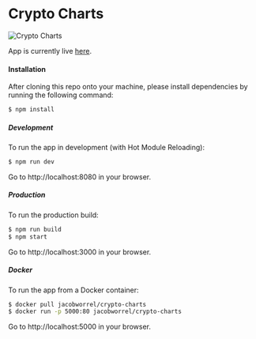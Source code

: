 # Crypto Charts

![Crypto Charts](https://s8.postimg.org/u9l9noxxx/crypto-charts.png)

App is currently live [here](crypto-charts-536325b4-1.9ee7f6c6.cont.dockerapp.io:32769).

#### Installation

After cloning this repo onto your machine, please install dependencies by running the following command:
```sh
$ npm install
```

##### Development

To run the app in development (with Hot Module Reloading):
```sh
$ npm run dev
```
Go to http://localhost:8080 in your browser.

##### Production

To run the production build:
```sh
$ npm run build
$ npm start
```
Go to http://localhost:3000 in your browser.

##### Docker

To run the app from a Docker container:
```sh
$ docker pull jacobworrel/crypto-charts
$ docker run -p 5000:80 jacobworrel/crypto-charts
```
Go to http://localhost:5000 in your browser.
